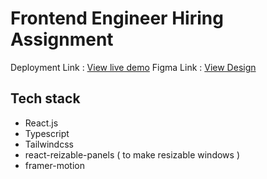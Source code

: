 # Frontend Engineer Hiring Assignment 

Deployment Link : [View live demo](https://frontend-assignment-pi-taupe.vercel.app/)
Figma Link : [View Design](https://www.figma.com/file/Cc7aXg31H0smqVfkqOD0tS/Frontend-Dev?type=design&node-id=0-1&mode=design&t=uJtR53J00gWBpkuk-0)


## Tech stack 

- React.js
- Typescript
- Tailwindcss
- react-reizable-panels ( to make resizable windows )
- framer-motion





